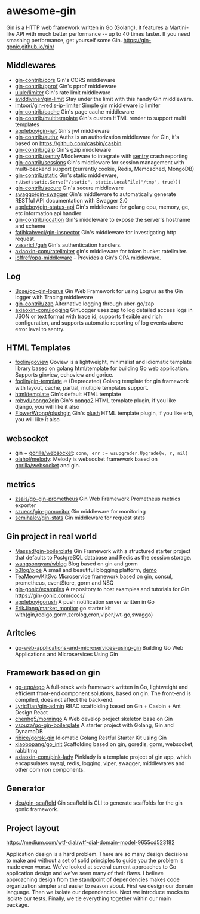 # awesome-gin

Gin is a HTTP web framework written in Go (Golang). It features a Martini-like API with much better performance -- up to 40 times faster. If you need smashing performance, get yourself some Gin. https://gin-gonic.github.io/gin/

## Middlewares

* [gin-contrib/cors](https://github.com/gin-contrib/cors) Gin's CORS middleware
* [gin-contrib/pprof](https://github.com/gin-contrib/pprof) Gin's pprof middleware
* [ulule/limiter](https://github.com/ulule/limiter/tree/master/examples/gin) Gin's rate limit middleware
* [aviddiviner/gin-limit](https://github.com/aviddiviner/gin-limit) Stay under the limit with this handy Gin middleware.
* [imtoori/gin-redis-ip-limiter](https://github.com/imtoori/gin-redis-ip-limiter) Simple gin middleware ip limiter
* [gin-contrib/cache](https://github.com/gin-contrib/cache) Gin's page cache middleware
* [gin-contrib/multitemplate](https://github.com/gin-contrib/multitemplate) Gin's custom HTML render to support multi templates
* [appleboy/gin-jwt](https://github.com/appleboy/gin-jwt) Gin's jwt middleware
* [gin-contrib/authz](https://github.com/gin-contrib/authz) Authz is an authorization middleware for Gin, it's based on https://github.com/casbin/casbin.
* [gin-contrib/gzip](https://github.com/gin-contrib/gzip) Gin's gzip middleware
* [gin-contrib/sentry](https://github.com/gin-contrib/sentry) Middleware to integrate with [sentry](https://getsentry.com/) crash reporting
* [gin-contrib/sessions](https://github.com/gin-contrib/sessions) Gin's middleware for session management with multi-backend support (currently cookie, Redis, Memcached, MongoDB)
* [gin-contrib/static](https://github.com/gin-contrib/static) Gin's static middleware, `r.Use(static.Serve("/static", static.LocalFile("/tmp", true)))`
* [gin-contrib/secure](https://github.com/gin-contrib/secure) Gin's secure middleware
* [swaggo/gin-swagger](https://github.com/swaggo/gin-swagger) Gin's middleware to automatically generate RESTful API documentation with Swagger 2.0
* [appleboy/gin-status-api](https://github.com/appleboy/gin-status-api) Gin's middleware for golang cpu, memory, gc, etc information api handler
* [gin-contrib/location](https://github.com/gin-contrib/location) Gin's middleware to expose the server's hostname and scheme
* [fatihkahveci/gin-inspector](https://github.com/fatihkahveci/gin-inspector) Gin's middleware for investigating http request.
* [yasaricli/gah](https://github.com/yasaricli/gah) Gin's authentication handlers.
* [axiaoxin-com/ratelimiter](https://github.com/axiaoxin-com/ratelimiter) gin's middleware for token bucket ratelimiter.
* [joffref/opa-middleware](https://github.com/Joffref/opa-middleware) - Provides a Gin's OPA middleware.

## Log

* [Bose/go-gin-logrus](https://github.com/Bose/go-gin-logrus) Gin Web Framework for using Logrus as the Gin logger with Tracing middleware
* [gin-contrib/zap](https://github.com/gin-contrib/zap) Alternative logging through uber-go/zap
* [axiaoxin-com/logging](https://github.com/axiaoxin-com/logging#gin-middleware-ginlogger) GinLogger uses zap to log detailed access logs in JSON or text format with trace id, supports flexible and rich configuration, and supports automatic reporting of log events above error level to sentry.

## HTML Templates

* [foolin/goview](https://github.com/foolin/goview) Goview is a lightweight, minimalist and idiomatic template library based on golang html/template for building Go web application. Supports ginview, echoview and gorice.
* [foolin/gin-template](https://github.com/foolin/gin-template) :fire: (Deprecated) Golang template for gin framework with layout, cache, partial, multiple templates support.
* [html/template](https://golang.org/pkg/html/template/) Gin's default HTML template
* [robvdl/pongo2gin](https://github.com/robvdl/pongo2gin) Gin's [pongo2](https://github.com/flosch/pongo2) HTML template plugin, if you like django, you will like it also
* [FlowerWrong/plushgin](https://github.com/FlowerWrong/plushgin) Gin's [plush](https://github.com/gobuffalo/plush) HTML template plugin, if you like erb, you will like it also

## websocket

* gin + [gorilla/websocket](https://github.com/gorilla/websocket): `conn, err := wsupgrader.Upgrade(w, r, nil)`
* [olahol/melody](https://github.com/olahol/melody): Melody is websocket framework based on [gorilla/websocket](github.com/gorilla/websocket) and gin.

## metrics

* [zsais/go-gin-prometheus](https://github.com/zsais/go-gin-prometheus) Gin Web Framework Prometheus metrics exporter
* [szuecs/gin-gomonitor](https://github.com/szuecs/gin-gomonitor) Gin middleware for monitoring
* [semihalev/gin-stats](https://github.com/semihalev/gin-stats) Gin middleware for request stats

## Gin project in real world

* [Massad/gin-boilerplate](https://github.com/Massad/gin-boilerplate) Gin Framework with a structured starter project that defaults to PostgreSQL database and Redis as the session storage.
* [wangsongyan/wblog](https://github.com/wangsongyan/wblog) Blog based on gin and gorm
* [b3log/pipe](https://github.com/88250/pipe) A small and beautiful blogging platform, [demo](http://pipe.b3log.org/)
* [TeaMeow/KitSvc](https://github.com/TeaMeow/KitSvc) Microservice framework based on gin, consul, prometheus, eventStore, gorm and NSQ
* [gin-gonic/examples](https://github.com/gin-gonic/examples) A repository to host examples and tutorials for Gin. https://gin-gonic.com/docs/
* [appleboy/gorush](https://github.com/appleboy/gorush) A push notification server written in Go
* [ErikJiang/market_monitor](https://github.com/ErikJiang/market_monitor) go starter kit with(gin,redigo,gorm,zerolog,cron,viper,jwt-go,swaggo)

## Aritcles

* [go-web-applications-and-microservices-using-gin](https://semaphoreci.com/community/tutorials/building-go-web-applications-and-microservices-using-gin) Building Go Web Applications and Microservices Using Gin

## Framework based on gin

* [go-ego/ego](https://github.com/go-ego/ego) A full-stack web framework written in Go, lightweight and efficient front-end component solutions, based on gin. The front-end is compiled, does not affect the back-end.
* [LyricTian/gin-admin](https://github.com/LyricTian/gin-admin) RBAC scaffolding based on Gin + Casbin + Ant Design React
* [chenhg5/morningo](https://github.com/chenhg5/morningo) A Web develop project skeleton base on Gin
* [vsouza/go-gin-boilerplate](https://github.com/vsouza/go-gin-boilerplate) A starter project with Golang, Gin and DynamoDB
* [ribice/gorsk-gin](https://github.com/ribice/gorsk-gin) Idiomatic Golang Restful Starter Kit using Gin
* [xiaobopang/go_init](https://github.com/xiaobopang/go_init) Scaffolding based on gin, goredis, gorm, websocket, rabbitmq
* [axiaoxin-com/pink-lady](https://github.com/axiaoxin-com/pink-lady) Pinklady is a template project of gin app, which encapsulates mysql, redis, logging, viper, swagger, middlewares and other common components.

## Generator

* [dcu/gin-scaffold](https://github.com/dcu/gin-scaffold) Gin scaffold is CLI to generate scaffolds for the gin gonic framework.

## Project layout

 https://medium.com/wtf-dial/wtf-dial-domain-model-9655cd523182

  Application design is a hard problem. There are so many design decisions to make and without a set of solid principles to guide you the problem is made even worse. We’ve looked at several current approaches to Go application design and we’ve seen many of their flaws.
  I believe approaching design from the standpoint of dependencies makes code organization simpler and easier to reason about. First we design our domain language. Then we isolate our dependencies. Next we introduce mocks to isolate our tests. Finally, we tie everything together within our main package.
